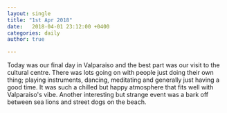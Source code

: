 ```yaml
---
layout: single
title: "1st Apr 2018"
date:   2018-04-01 23:12:00 +0400
categories: daily
author: true

---
```


Today was our final day in Valparaiso and the best part was our visit to the cultural centre. There was lots going on with people just doing their own thing; playing instruments, dancing, meditating and generally just having a good time. It was such a chilled but happy atmosphere that fits well with Valparaiso's vibe. Another interesting but strange event was a bark off between sea lions and street dogs on the beach.
